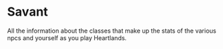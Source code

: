 # Savant


All the information about the classes that make up the stats of the various npcs and yourself as you play Heartlands.